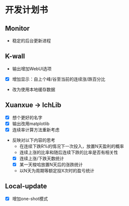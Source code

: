 # 开发计划书

## Monitor
- 稳定的后台更新进程
 
## K-wall
- 输出增加WebUI选项
- [x] 增加显示：自上个峰/谷至当前的连续涨/跌百分比
- 改为使用本地缓存数据

## Xuanxue -> lchLib
- [x] 想个更好的名字
- [x] 输出改用matplotlib
- [x] 连续率计算方法重新考虑
- 反映对以下内容的思考
	- 在连续下跌R%的情况下一次投入，放置N天盈利的概率
	- 连续上涨的比率和随后连续下跌的比率是否有相关性
	- [x] 连续上涨/下跌天数统计
	- [x] 某一天梭哈放置N天后的涨跌统计
	- 以N天为周期等额定投X次时的盈亏统计

## Local-update
- [x] 增加one-shot模式